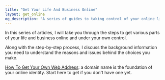```yaml
---
title: "Get Your Life And Business Online"
layout: get_online
og_description: "A series of guides to taking control of your online life"
---
```


In this series of articles, I will take you through the steps to get various parts of your life and business online and under your own control. 

Along with the step-by-step process, I discuss the background information you need to understand the reasons and issues behind the choices you make.

[How To Get Your Own Web Address](domain): a domain name is the foundation of your online identity. Start here to get if you don't have one yet.
